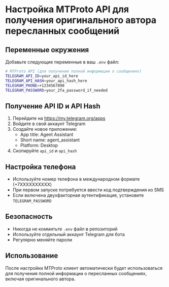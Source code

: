 # Настройка MTProto API для получения оригинального автора пересланных сообщений

## Переменные окружения

Добавьте следующие переменные в ваш `.env` файл:

```bash
# MTProto API (для получения полной информации о сообщениях)
TELEGRAM_API_ID=your_api_id_here
TELEGRAM_API_HASH=your_api_hash_here
TELEGRAM_PHONE=+1234567890
TELEGRAM_PASSWORD=your_2fa_password_if_needed
```

## Получение API ID и API Hash

1. Перейдите на https://my.telegram.org/apps
2. Войдите в свой аккаунт Telegram
3. Создайте новое приложение:
   - App title: Agent Assistant
   - Short name: agent_assistant
   - Platform: Desktop
4. Скопируйте `api_id` и `api_hash`

## Настройка телефона

- Используйте номер телефона в международном формате (+7XXXXXXXXXX)
- При первом запуске потребуется ввести код подтверждения из SMS
- Если включена двухфакторная аутентификация, установите `TELEGRAM_PASSWORD`

## Безопасность

- Никогда не коммитьте `.env` файл в репозиторий
- Используйте отдельный аккаунт Telegram для бота
- Регулярно меняйте пароли

## Использование

После настройки MTProto клиент автоматически будет использоваться для получения полной информации о пересланных сообщениях, включая оригинального автора.
